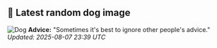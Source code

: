 ## 🐶 Latest random dog image
![Dog](https://images.dog.ceo/breeds/whippet/n02091134_16890.jpg)
**Advice:** "Sometimes it's best to ignore other people's advice."
*Updated: 2025-08-07 23:39 UTC*
